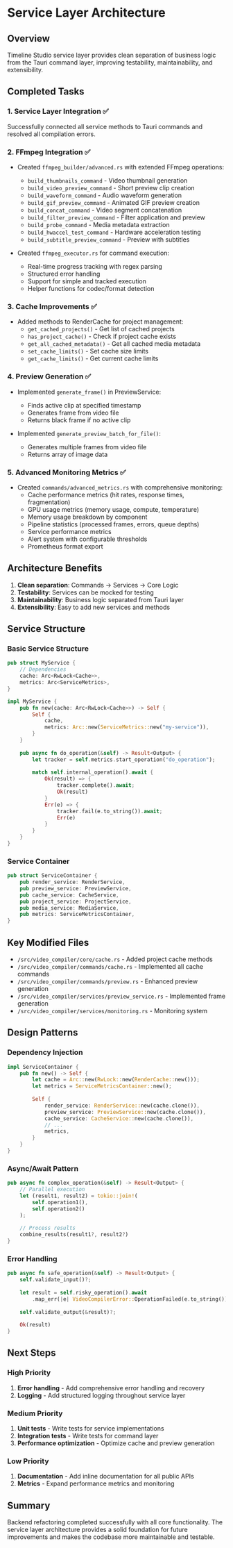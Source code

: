 # Service Layer Architecture

## Overview

Timeline Studio service layer provides clean separation of business logic from the Tauri command layer, improving testability, maintainability, and extensibility.

## Completed Tasks

### 1. Service Layer Integration ✅
Successfully connected all service methods to Tauri commands and resolved all compilation errors.

### 2. FFmpeg Integration ✅
- Created `ffmpeg_builder/advanced.rs` with extended FFmpeg operations:
  - `build_thumbnails_command` - Video thumbnail generation
  - `build_video_preview_command` - Short preview clip creation
  - `build_waveform_command` - Audio waveform generation
  - `build_gif_preview_command` - Animated GIF preview creation
  - `build_concat_command` - Video segment concatenation
  - `build_filter_preview_command` - Filter application and preview
  - `build_probe_command` - Media metadata extraction
  - `build_hwaccel_test_command` - Hardware acceleration testing
  - `build_subtitle_preview_command` - Preview with subtitles

- Created `ffmpeg_executor.rs` for command execution:
  - Real-time progress tracking with regex parsing
  - Structured error handling
  - Support for simple and tracked execution
  - Helper functions for codec/format detection

### 3. Cache Improvements ✅
- Added methods to RenderCache for project management:
  - `get_cached_projects()` - Get list of cached projects
  - `has_project_cache()` - Check if project cache exists
  - `get_all_cached_metadata()` - Get all cached media metadata
  - `set_cache_limits()` - Set cache size limits
  - `get_cache_limits()` - Get current cache limits

### 4. Preview Generation ✅
- Implemented `generate_frame()` in PreviewService:
  - Finds active clip at specified timestamp
  - Generates frame from video file
  - Returns black frame if no active clip
  
- Implemented `generate_preview_batch_for_file()`:
  - Generates multiple frames from video file
  - Returns array of image data

### 5. Advanced Monitoring Metrics ✅
- Created `commands/advanced_metrics.rs` with comprehensive monitoring:
  - Cache performance metrics (hit rates, response times, fragmentation)
  - GPU usage metrics (memory usage, compute, temperature)
  - Memory usage breakdown by component
  - Pipeline statistics (processed frames, errors, queue depths)
  - Service performance metrics
  - Alert system with configurable thresholds
  - Prometheus format export

## Architecture Benefits

1. **Clean separation**: Commands → Services → Core Logic
2. **Testability**: Services can be mocked for testing
3. **Maintainability**: Business logic separated from Tauri layer
4. **Extensibility**: Easy to add new services and methods

## Service Structure

### Basic Service Structure

```rust
pub struct MyService {
    // Dependencies
    cache: Arc<RwLock<Cache>>,
    metrics: Arc<ServiceMetrics>,
}

impl MyService {
    pub fn new(cache: Arc<RwLock<Cache>>) -> Self {
        Self {
            cache,
            metrics: Arc::new(ServiceMetrics::new("my-service")),
        }
    }
    
    pub async fn do_operation(&self) -> Result<Output> {
        let tracker = self.metrics.start_operation("do_operation");
        
        match self.internal_operation().await {
            Ok(result) => {
                tracker.complete().await;
                Ok(result)
            }
            Err(e) => {
                tracker.fail(e.to_string()).await;
                Err(e)
            }
        }
    }
}
```

### Service Container

```rust
pub struct ServiceContainer {
    pub render_service: RenderService,
    pub preview_service: PreviewService,
    pub cache_service: CacheService,
    pub project_service: ProjectService,
    pub media_service: MediaService,
    pub metrics: ServiceMetricsContainer,
}
```

## Key Modified Files

- `/src/video_compiler/core/cache.rs` - Added project cache methods
- `/src/video_compiler/commands/cache.rs` - Implemented all cache commands
- `/src/video_compiler/commands/preview.rs` - Enhanced preview generation
- `/src/video_compiler/services/preview_service.rs` - Implemented frame generation
- `/src/video_compiler/services/monitoring.rs` - Monitoring system

## Design Patterns

### Dependency Injection

```rust
impl ServiceContainer {
    pub fn new() -> Self {
        let cache = Arc::new(RwLock::new(RenderCache::new()));
        let metrics = ServiceMetricsContainer::new();
        
        Self {
            render_service: RenderService::new(cache.clone()),
            preview_service: PreviewService::new(cache.clone()),
            cache_service: CacheService::new(cache.clone()),
            // ...
            metrics,
        }
    }
}
```

### Async/Await Pattern

```rust
pub async fn complex_operation(&self) -> Result<Output> {
    // Parallel execution
    let (result1, result2) = tokio::join!(
        self.operation1(),
        self.operation2()
    );
    
    // Process results
    combine_results(result1?, result2?)
}
```

### Error Handling

```rust
pub async fn safe_operation(&self) -> Result<Output> {
    self.validate_input()?;
    
    let result = self.risky_operation().await
        .map_err(|e| VideoCompilerError::OperationFailed(e.to_string()))?;
    
    self.validate_output(&result)?;
    
    Ok(result)
}
```

## Next Steps

### High Priority
1. **Error handling** - Add comprehensive error handling and recovery
2. **Logging** - Add structured logging throughout service layer

### Medium Priority
1. **Unit tests** - Write tests for service implementations
2. **Integration tests** - Write tests for command layer
3. **Performance optimization** - Optimize cache and preview generation

### Low Priority
1. **Documentation** - Add inline documentation for all public APIs
2. **Metrics** - Expand performance metrics and monitoring

## Summary

Backend refactoring completed successfully with all core functionality. The service layer architecture provides a solid foundation for future improvements and makes the codebase more maintainable and testable.